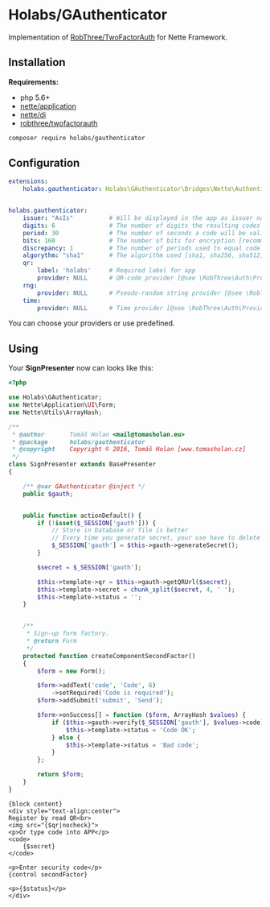 Holabs/GAuthenticator
===============

Implementation of [RobThree/TwoFactorAuth](https://github.com/RobThree/TwoFactorAuth) for Nette Framework.

Installation
------------

**Requirements:**
 - php 5.6+
 - [nette/application](https://github.com/nette/application)
 - [nette/di](https://github.com/nette/di)
 - [robthree/twofactorauth](https://github.com/robthree/twofactorauth)
 
```sh
composer require holabs/gauthenticator
```

Configuration
-------------
```yaml
extensions:
	holabs.gauthenticator: Holabs\GAuthenticator\Bridges\Nette\AuthenticatorExtension


holabs.gauthenticator:
	issuer: "AsIs"			# Will be displayed in the app as issuer name
	digits: 6				# The number of digits the resulting codes will be
	period: 30 				# The number of seconds a code will be valid
	bits: 160				# The number of bits for encryption [recommended 80 or 160]
	discrepancy: 1			# The number of periods used to equal code from app
	algorythm: "sha1"		# The algorithm used [sha1, sha256, sha512, md5]
	qr:
		label: 'holabs'		# Required label for app
		provider: NULL		# QR-code provider [@see \RobThree\Auth\Providers\Qr\IQRCodeProvider]
	rng:
		provider: NULL		# Pseodo-random string provider [@see \RobThree\Auth\Providers\Rng\IRNGProvider]
	time:
		provider: NULL		# Time provider [@see \RobThree\Auth\Providers\Time\ITimeProvider]
```

You can choose your providers or use predefined.

Using
-----
Your **SignPresenter** now can looks like this:

```php
<?php 

use Holabs\GAuthenticator;
use Nette\Application\UI\Form;
use Nette\Utils\ArrayHash;

/**
 * @author       Tomáš Holan <mail@tomasholan.eu>
 * @package      holabs/gauthenticator
 * @copyright    Copyright © 2016, Tomáš Holan [www.tomasholan.cz]
 */
class SignPresenter extends BasePresenter
{

	/** @var GAuthenticator @inject */
	public $gauth;


	public function actionDefault() {
		if (!isset($_SESSION['gauth'])) {
			// Store in Database or file is better
			// Every time you generate secret, your use have to delete old and add new in APP
			$_SESSION['gauth'] = $this->gauth->generateSecret();
		}

		$secret = $_SESSION['gauth'];

		$this->template->qr = $this->gauth->getQRUrl($secret);
		$this->template->secret = chunk_split($secret, 4, ' ');
		$this->template->status = '';
	}


	/**
	 * Sign-up form factory.
	 * @return Form
	 */
	protected function createComponentSecondFactor()
	{
		$form = new Form();

		$form->addText('code', 'Code', 6)
			->setRequired('Code is required');
		$form->addSubmit('submit', 'Send');

		$form->onSuccess[] = function ($form, ArrayHash $values) {
			if ($this->gauth->verify($_SESSION['gauth'], $values->code)) {
				$this->template->status = 'Code OK';
			} else {
				$this->template->status = 'Bad code';
			}
		};

		return $form;
	}
}
```


```latte
{block content}
<div style="text-align:center">
Register by read QR<br>
<img src="{$qr|nocheck}">
<p>Or type code into APP</p>
<code>
	{$secret}
</code>

<p>Enter security code</p>
{control secondFactor}

<p>{$status}</p>
</div>
```